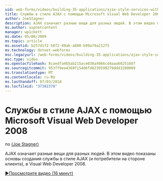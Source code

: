 ```yaml
---
uid: web-forms/videos/building-35-applications/ajax-style-services-with-microsoft-visual-web-developer-2008
title: Службы в стиле AJAX с помощью Microsoft Visual Web Developer 2008 | Документация Майкрософт
author: JoeStagner
description: AJAX означает разные вещи для разных людей. В этом видео показано основы создания службы в стиле AJAX (и потребителей на стороне клиента) в Visual веб-разработках...
ms.author: aspnetcontent
manager: wpickett
ms.date: 05/08/2009
ms.topic: article
ms.assetid: b257d1f2-58f2-49ab-a800-b99a79a212f5
ms.technology: dotnet-webforms
msc.legacyurl: /web-forms/videos/building-35-applications/ajax-style-services-with-microsoft-visual-web-developer-2008
msc.type: video
ms.openlocfilehash: 8caedfa465ab215ace038a4966cd4aaa6025168f
ms.sourcegitcommit: 953ff9ea4369f154d6fd0239599279ddd3280009
ms.translationtype: MT
ms.contentlocale: ru-RU
ms.lasthandoff: 07/03/2018
ms.locfileid: "37382378"
---
```

<a name="ajax-style-services-with-microsoft-visual-web-developer-2008"></a>Службы в стиле AJAX с помощью Microsoft Visual Web Developer 2008
====================
по [(Joe Stagner)](https://github.com/JoeStagner)

AJAX означает разные вещи для разных людей. В этом видео показаны основы создания службы в стиле AJAX (и потребители на стороне клиента), в Visual Web Developer 2008.

[&#9654;Просмотрите видео (16 минут)](https://channel9.msdn.com/Blogs/ASP-NET-Site-Videos/ajax-style-services-with-microsoft-visual-web-developer-2008)

